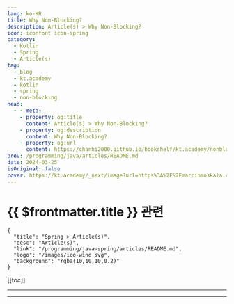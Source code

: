 ```yaml
---
lang: ko-KR
title: Why Non-Blocking?
description: Article(s) > Why Non-Blocking?
icon: iconfont icon-spring
category: 
  - Kotlin
  - Spring
  - Article(s)
tag: 
  - blog
  - kt.academy
  - kotlin
  - spring
  - non-blocking
head:
  - - meta:
    - property: og:title
      content: Article(s) > Why Non-Blocking?
    - property: og:description
      content: Why Non-Blocking?
    - property: og:url
      content: https://chanhi2000.github.io/bookshelf/kt.academy/nonblocking-spring-mvc.html
prev: /programming/java/articles/README.md
date: 2024-03-25
isOriginal: false
cover: https://kt.academy/_next/image?url=https%3A%2F%2Fmarcinmoskala.com%2Fkt-academy-articles%2Frenatocosta%2Fpromotion%2Fnonblocking_spring_mvc.jpg&w=384&q=75
---
```


# {{ $frontmatter.title }} 관련

```component VPCard
{
  "title": "Spring > Article(s)",
  "desc": "Article(s)",
  "link": "/programming/java-spring/articles/README.md",
  "logo": "/images/ico-wind.svg",
  "background": "rgba(10,10,10,0.2)"
}
```

[[toc]]

---

<SiteInfo
  name="Why Non-Blocking?"
  desc="From blocking to non-blocking with Kotlin, Coroutines and Spring Boot"
  url="https://kt.academy/article/nonblocking_spring_mvc"
  logo="https://kt.academy/logo.png"
  preview="https://kt.academy/_next/image?url=https%3A%2F%2Fmarcinmoskala.com%2Fkt-academy-articles%2Frenatocosta%2Fpromotion%2Fnonblocking_spring_mvc.jpg&w=384&q=75"/>

<!-- TODO: 작성 -->

---

<TagLinks />